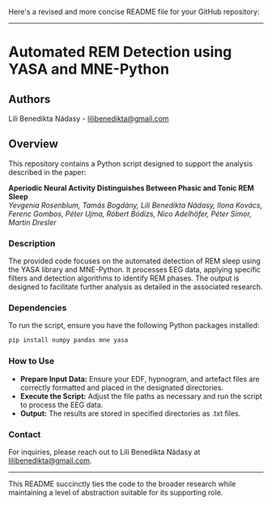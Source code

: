 Here's a revised and more concise README file for your GitHub repository:

---

# Automated REM Detection using YASA and MNE-Python

## Authors
Lili Benedikta Nádasy - [lilibenedikta@gmail.com](mailto:lilibenedikta@gmail.com)

## Overview

This repository contains a Python script designed to support the analysis described in the paper:

**Aperiodic Neural Activity Distinguishes Between Phasic and Tonic REM Sleep**  
*Yevgenia Rosenblum, Tamás Bogdány, Lili Benedikta Nádasy, Ilona Kovács, Ferenc Gombos, Péter Ujma, Róbert Bódizs, Nico Adelhöfer, Péter Simor, Martin Dresler*

### Description

The provided code focuses on the automated detection of REM sleep using the YASA library and MNE-Python. It processes EEG data, applying specific filters and detection algorithms to identify REM phases. The output is designed to facilitate further analysis as detailed in the associated research.

### Dependencies

To run the script, ensure you have the following Python packages installed:

```sh
pip install numpy pandas mne yasa
```

### How to Use

- **Prepare Input Data:** Ensure your EDF, hypnogram, and artefact files are correctly formatted and placed in the designated directories.
- **Execute the Script:** Adjust the file paths as necessary and run the script to process the EEG data.
- **Output:** The results are stored in specified directories as .txt files.

### Contact

For inquiries, please reach out to Lili Benedikta Nádasy at [lilibenedikta@gmail.com](mailto:lilibenedikta@gmail.com).

---

This README succinctly ties the code to the broader research while maintaining a level of abstraction suitable for its supporting role.
